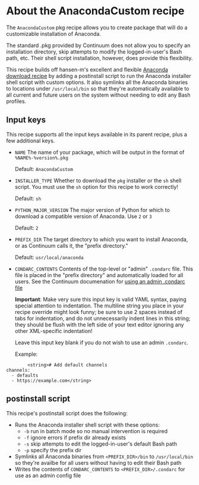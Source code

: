 # About the AnacondaCustom recipe

The `AnacondaCustom` pkg recipe allows you to create package that will do a
customizable installation of Anaconda.

The standard .pkg provided by Continuum does not allow you to specify an 
installation directory, skip attempts to modify the logged-in-user's Bash path, 
etc. Their shell script installation, however, does provide this flexibility.

This recipe builds off hansen-m's excellent and flexible [Anaconda download 
recipe](https://github.com/autopkg/hansen-m-recipes/blob/master/Continuum/Anaconda.download.recipe)
by adding a postinstall script to run the Anaconda installer shell script with
custom options. It also symlinks all the Anaconda binaries to locations under
`/usr/local/bin` so that they're automatically available to all current and
future users on the system without needing to edit any Bash profiles.

## Input keys

This recipe supports all the input keys available in its parent recipe, plus
a few additional keys.

- `NAME`
    The name of your package, which will be output in the format of `%NAME%-%version%.pkg`

    Default: `AnacondaCustom`
- `INSTALLER_TYPE`
    Whether to download the `pkg` installer or the `sh` shell script. You must
    use the `sh` option for this recipe to work correctly!

    Default: `sh`
- `PYTHON_MAJOR_VERSION`
    The major version of Python for which to download a compatible version of
    Anaconda. Use `2` or `3`

    Default: `2`
- `PREFIX_DIR`
    The target directory to which you want to install Anaconda, or as Continuum
    calls it, the "prefix directory."

    Default: `usr/local/anaconda`
- `CONDARC_CONTENTS`
    Contents of the top-level or "admin" `.condarc` file. This file is placed
    in the "prefix directory" and automatically loaded for all users. See the
    Continuum documenation for [using an admin .condarc file](https://conda.io/docs/user-guide/configuration/admin-multi-user-install.html)

    **Important**: Make very sure this input key is valid YAML syntax, paying 
    special attention to indentation. The multiline string you place in your
    recipe override might look funny; be sure to use 2 spaces instead of tabs
    for indentation, and do not unnecessarily indent lines in this string; they
    should be flush with the left side of your text editor ignoring any other
    XML-specific indentation!

    Leave this input key blank if you do not wish to use an admin `.condarc`.

    Example:
```
        <string># Add default channels
channels:
  - defaults
  - https://example.com</string>
```

## postinstall script

This recipe's postinstall script does the following:

- Runs the Anaconda installer shell script with these options:
    - `-b` run in batch mode so no manual intervention is required
    - `-f` ignore errors if prefix dir already exists
    - `-s` skip attempts to edit the logged-in-user's default Bash path
    - `-p` specify the prefix dir
- Symlinks all Anaconda binaries from `<PREFIX_DIR>/bin` to `/usr/local/bin` so
they're availbe for all users without having to edit their Bash path
- Writes the contents of `CONDARC_CONTENTS` to `<PREFIX_DIR>/.condarc` for use
as an admin config file
